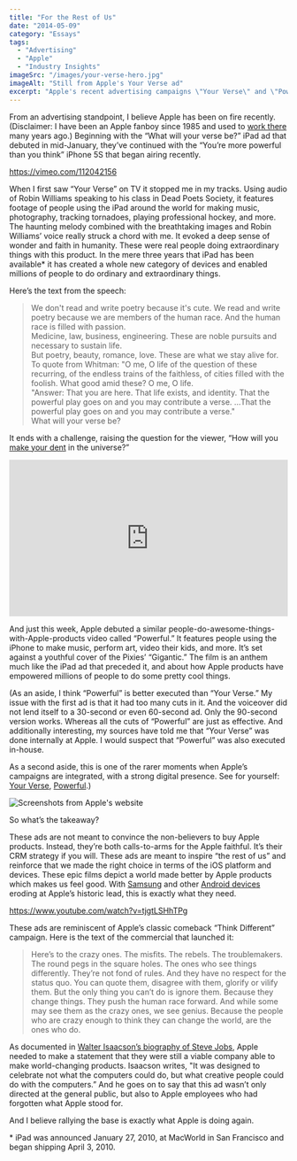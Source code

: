 ```yaml
---
title: "For the Rest of Us"
date: "2014-05-09"
category: "Essays"
tags:
  - "Advertising"
  - "Apple"
  - "Industry Insights"
imageSrc: "/images/your-verse-hero.jpg"
imageAlt: "Still from Apple's Your Verse ad"
excerpt: "Apple's recent advertising campaigns \"Your Verse\" and \"Powerful\" aren't just commercials—they're rallying cries for the faithful. As a long-time Apple fan and former employee, I see these ads following in the footsteps of the legendary \"Think Different\" campaign, serving to inspire existing users rather than convert new ones."
---
```


From an advertising standpoint, I believe Apple has been on fire recently. (Disclaimer: I have been an Apple fanboy since 1985 and used to [work there](https://rogerwong.me/posts/thank-you-steve/ "Thank you, Steve") many years ago.) Beginning with the “What will your verse be?” iPad ad that debuted in mid-January, they’ve continued with the “You’re more powerful than you think” iPhone 5S that began airing recently.

https://vimeo.com/112042156

When I first saw “Your Verse” on TV it stopped me in my tracks. Using audio of Robin Williams speaking to his class in Dead Poets Society, it features footage of people using the iPad around the world for making music, photography, tracking tornadoes, playing professional hockey, and more. The haunting melody combined with the breathtaking images and Robin Williams’ voice really struck a chord with me. It evoked a deep sense of wonder and faith in humanity. These were real people doing extraordinary things with this product. In the mere three years that iPad has been available\* it has created a whole new category of devices and enabled millions of people to do ordinary and extraordinary things.

Here’s the text from the speech:

> We don't read and write poetry because it's cute. We read and write poetry because we are members of the human race. And the human race is filled with passion.  
> Medicine, law, business, engineering. These are noble pursuits and necessary to sustain life.  
> But poetry, beauty, romance, love. These are what we stay alive for.  
> To quote from Whitman: "O me, O life of the question of these recurring, of the endless trains of the faithless, of cities filled with the foolish. What good amid these? O me, O life.  
> "Answer: That you are here. That life exists, and identity. That the powerful play goes on and you may contribute a verse. …That the powerful play goes on and you may contribute a verse."  
> What will your verse be?

It ends with a challenge, raising the question for the viewer, “How will you [make your dent](http://allaboutstevejobs.com/sayings/stevejobsinterviews/playboy85.php) in the universe?”

<div class="rounded-lg overflow-hidden" style="position:relative;padding-bottom:56.25%;height:0;overflow:hidden;">
  <iframe src="https://geo.dailymotion.com/player.html?video=x22kvvc"
    style="width:100%; height:100%; position:absolute; left:0px; top:0px; overflow:hidden; border:none;"
    allowfullscreen
    title="Dailymotion Video Player"
    allow="web-share">
  </iframe>
</div>

And just this week, Apple debuted a similar people-do-awesome-things-with-Apple-products video called “Powerful.” It features people using the iPhone to make music, perform art, video their kids, and more. It’s set against a youthful cover of the Pixies’ “Gigantic.” The film is an anthem much like the iPad ad that preceded it, and about how Apple products have empowered millions of people to do some pretty cool things.

(As an aside, I think “Powerful” is better executed than “Your Verse.” My issue with the first ad is that it had too many cuts in it. And the voiceover did not lend itself to a 30-second or even 60-second ad. Only the 90-second version works. Whereas all the cuts of “Powerful” are just as effective. And additionally interesting, my sources have told me that “Your Verse” was done internally at Apple. I would suspect that “Powerful” was also executed in-house.

As a second aside, this is one of the rarer moments when Apple’s campaigns are integrated, with a strong digital presence. See for yourself: [Your Verse](https://www.apple.com/your-verse/), [Powerful](https://www.apple.com/iphone-5s/powerful/).)

![Screenshots from Apple's website](/images/apple_verse_powerful-scaled-1.jpg)

So what’s the takeaway?

These ads are not meant to convince the non-believers to buy Apple products. Instead, they’re both calls-to-arms for the Apple faithful. It’s their CRM strategy if you will. These ads are meant to inspire “the rest of us” and reinforce that we made the right choice in terms of the iOS platform and devices. These epic films depict a world made better by Apple products which makes us feel good. With [Samsung](http://appleinsider.com/articles/14/01/27/samsung-widens-lead-in-worldwide-smartphone-marketshare-smaller-oems-rising) and other [Android devices](http://www.pcworld.com/article/2150560/samsung-grabs-tablet-market-share-from-apple.html) eroding at Apple’s historic lead, this is exactly what they need.

https://www.youtube.com/watch?v=tjgtLSHhTPg

These ads are reminiscent of Apple’s classic comeback “Think Different” campaign. Here is the text of the commercial that launched it:

> Here’s to the crazy ones. The misfits. The rebels. The troublemakers. The round pegs in the square holes. The ones who see things differently. They’re not fond of rules. And they have no respect for the status quo. You can quote them, disagree with them, glorify or vilify them. But the only thing you can’t do is ignore them. Because they change things. They push the human race forward. And while some may see them as the crazy ones, we see genius. Because the people who are crazy enough to think they can change the world, are the ones who do.

As documented in [Walter Isaacson’s biography of Steve Jobs](http://www.amazon.com/gp/product/1451648537/ref=as_li_tl?ie=UTF8&camp=1789&creative=9325&creativeASIN=1451648537&linkCode=as2&tag=rogwon-20), Apple needed to make a statement that they were still a viable company able to make world-changing products. Isaacson writes, "It was designed to celebrate not what the computers could do, but what creative people could do with the computers.” And he goes on to say that this ad wasn’t only directed at the general public, but also to Apple employees who had forgotten what Apple stood for.

And I believe rallying the base is exactly what Apple is doing again.

\* iPad was announced January 27, 2010, at MacWorld in San Francisco and began shipping April 3, 2010.

